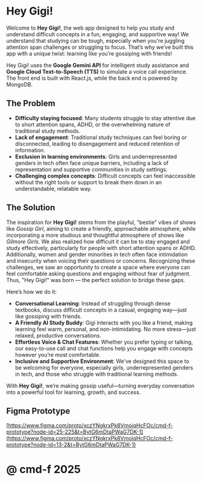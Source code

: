 # Hey Gigi!

Welcome to **Hey Gigi!**, the web app designed to help you study and understand difficult concepts in a fun, engaging, and supportive way! We understand that studying can be tough, especially when you're juggling attention span challenges or struggling to focus. That’s why we’ve built this app with a unique twist: learning like you’re gossiping with friends!

Hey Gigi! uses the **Google Gemini API** for intelligent study assistance and **Google Cloud Text-to-Speech (TTS)** to simulate a voice call experience. The front end is built with React.js, while the back end is powered by MongoDB.

## The Problem
- **Difficulty staying focused**: Many students struggle to stay attentive due to short attention spans, ADHD, or the overwhelming nature of traditional study methods.
- **Lack of engagement**: Traditional study techniques can feel boring or disconnected, leading to disengagement and reduced retention of information.
- **Exclusion in learning environments**: Girls and underrepresented genders in tech often face unique barriers, including a lack of representation and supportive communities in study settings.
- **Challenging complex concepts**: Difficult concepts can feel inaccessible without the right tools or support to break them down in an understandable, relatable way.

## The Solution
The inspiration for **Hey Gigi!** stems from the playful, "bestie" vibes of shows like *Gossip Girl*, aiming to create a friendly, approachable atmosphere, while incorporating a more studious and thoughtful atmosphere of shows like *Gilmore Girls*. We also realized how difficult it can be to stay engaged and study effectively, particularly for people with short attention spans or ADHD. Additionally, women and gender minorities in tech often face intimidation and insecurity when voicing their questions or concerns. Recognizing these challenges, we saw an opportunity to create a space where everyone can feel comfortable asking questions and engaging without fear of judgment. Thus, "Hey Gigi!" was born — the perfect solution to bridge these gaps.

Here’s how we do it:

- **Conversational Learning**: Instead of struggling through dense textbooks, discuss difficult concepts in a casual, engaging way—just like gossiping with friends.
- **A Friendly AI Study Buddy**: Gigi interacts with you like a friend, making learning feel warm, personal, and non-intimidating. No more stress—just relaxed, productive conversations.
- **Effortless Voice & Chat Features**: Whether you prefer typing or talking, our easy-to-use call and chat functions help you engage with concepts however you’re most comfortable.
- **Inclusive and Supportive Environment**: We’ve designed this space to be welcoming for everyone, especially girls, underrepresented genders in tech, and those who struggle with traditional learning methods.

With  **Hey Gigi!**, we’re making gossip useful—turning everyday conversation into a powerful tool for learning, growth, and success.

## Figma Prototype
[https://www.figma.com/proto/xczYNgkrxPk8VmoiqHcFOc/cmd-f-prototype?node-id=25-225&t=BytG6mDtaPWaG7DK-1](https://www.figma.com/proto/xczYNgkrxPk8VmoiqHcFOc/cmd-f-prototype?node-id=13-2&t=BytG6mDtaPWaG7DK-1)

# @ cmd-f 2025
